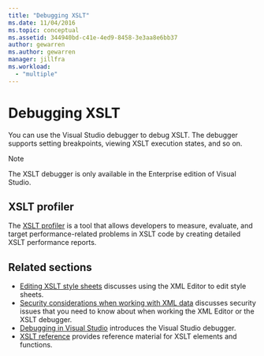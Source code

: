 ```yaml
---
title: "Debugging XSLT"
ms.date: 11/04/2016
ms.topic: conceptual
ms.assetid: 344940bd-c41e-4ed9-8458-3e3aa8e6bb37
author: gewarren
ms.author: gewarren
manager: jillfra
ms.workload:
  - "multiple"
---
```

# Debugging XSLT

You can use the Visual Studio debugger to debug XSLT. The debugger supports setting breakpoints, viewing XSLT execution states, and so on.

> [!NOTE]
> The XSLT debugger is only available in the Enterprise edition of Visual Studio.

## XSLT profiler

The [XSLT profiler](../xml-tools/xslt-profiler.md) is a tool that allows developers to measure, evaluate, and target performance-related problems in XSLT code by creating detailed XSLT performance reports.

## Related sections

- [Editing XSLT style sheets](../xml-tools/editing-xslt-style-sheets.md) discusses using the XML Editor to edit style sheets.
- [Security considerations when working with XML data](../xml-tools/security-considerations-when-working-with-xml-data.md) discusses security issues that you need to know about when working the XML Editor or the XSLT debugger.
- [Debugging in Visual Studio](../debugger/debugger-feature-tour.md) introduces the Visual Studio debugger.
- [XSLT reference](https://msdn.microsoft.com/678bcd68-cbbb-4be5-9dd2-40f94488a1cf) provides reference material for XSLT elements and functions.
